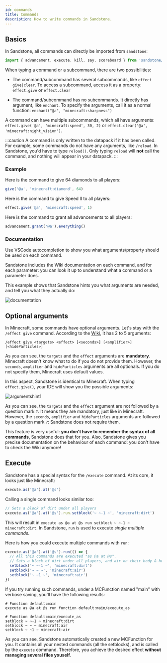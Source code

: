 ```yaml
---
id: commands
title: Commands
description: How to write commands in Sandstone.
---
```

## Basics

In Sandstone, all commands can directly be imported from `sandstone`:

```ts
import { advancement, execute, kill, say, scoreboard } from 'sandstone/commands'
```

When typing a command or a subcommand, there are two possibilities:

* The command/subcommand has several subcommands, like `effect give|clear`. To access a subcommand, access it as a property: `effect.give` or `effect.clear`

* The command/subcommand has no subcommands. It directly has argument, like `enchant`. To specify the arguments, call it as a normal function: `enchant("@a", "minecraft:sharpness")`

A command can have multiple subcommands, which all have arguments: `effect.give('@a', 'minecraft:speed', 30, 2)` or `effect.clear('@a', 'minecraft:night_vision')`.

:::caution
A command is only written to the datapack if it has been called. For example, some commands do not have any arguments, like `/reload`. In Sandstone, you'd have to type `reload()`. Only typing `reload` will **not** call the command, and nothing will appear in your datapack.
:::

### Example

Here is the command to give 64 diamonds to all players:
```js
give('@a', 'minecraft:diamond', 64)
```

Here is the command to give Speed II to all players:
```js
effect.give('@a', 'minecraft:speed', 1)
```

Here is the command to grant all advancements to all players:
```js
advancement.grant('@a').everything()
```

### Documentation

Use VSCode autocompletion to show you what arguments/property should be used on each command. 

Sandstone includes the Wiki documentation on each command, and for each parameter: you can look it up to understand what a command or a parameter does.

This example shows that Sandstone hints you what arguments are needed, and tell you what they actually do:

![documentation](../images/autocompletion/command.gif)

## Optional arguments

In Minecraft, some commands have optional arguments. Let's stay with the `/effect give` command. According to the [Wiki](https://minecraft.gamepedia.com/Commands/effect#Syntax), It has 2 to 5 arguments:

```/effect give <targets> <effect> [<seconds>] [<amplifier>] [<hideParticles>]```

As you can see, the `targets` and the `effect` arguments are **mandatory**. Minecraft doesn't know what to do if you do not provide them. However, the `seconds`, `amplifier` and `hideParticles` arguments are all optionals. If you do not specify them, Minecraft uses default values.

In this aspect, Sandstone is identical to Minecraft. When typing `effect.give()`, your IDE will show you the possible arguments:

![argumentshint1](../images/argumentshint.png)

As you can see, the `targets` and the `effect` argument are not followed by a question mark `?`. It means they are mandatory, just like in Minecraft. However, the `seconds`, `amplifier` and `hideParticles` arguments are followed by a question mark `?`: Sandstone does not require them. 

This feature is very useful: **you don't have to remember the syntax of all commands**, Sandstone does that for you. Also, Sandstone gives you precise documentation on the behaviour of each command: you don't have to check the Wiki anymore!

## Execute

Sandstone has a special syntax for the `/execute` command. At its core, it looks just like Minecraft:

```js
execute.as('@a').at('@s')
```

Calling a single command looks similar too:

```js
// Sets a block of dirt under all players
execute.as('@a').at('@s').run.setblock('~ ~-1 ~', 'minecraft:dirt')
```

This will result in `execute as @a at @s run setblock ~ ~-1 ~ minecraft:dirt`. In Sandstone, `run` is used to execute *single multiple commands*.

Here is how you could execute multiple commands with `run`:

```js
execute.as('@a').at('@s').run(() => {
  // All this commands are executed "as @a at @s".
  // Sets a block of dirt under all players, and air on their body & head.
  setblock('~ ~-1 ~', 'minecraft:dirt')
  setblock('~ ~ ~', 'minecraft:air')
  setblock('~ ~1 ~', 'minecraft:air')
})
```

If you try running such commands, under a MCFunction named "main" with verbose saving, you'll have the following results:

```mcfunction
# Function default:main
execute as @a at @s run function default:main/execute_as

# Function default:main/execute_as
setblock ~ ~-1 ~ minecraft:dirt
setblock ~ ~ ~ minecraft:air
setblock ~ ~1 ~ minecraft:air
```

As you can see, Sandstone automatically created a new MCFunction for you. It contains all your nested commands (all the setblocks), and is called by the `execute` command. Therefore, you achieve the desired effect **without managing several files youself**.
